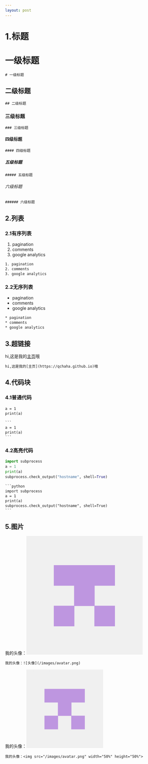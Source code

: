```yaml
---
layout: post
--- 
```


# 1.标题

# 一级标题
```
# 一级标题
```
## 二级标题
```
## 二级标题
```
### 三级标题
```
### 三级标题
```
#### 四级标题
```
#### 四级标题
```
##### 五级标题
```
##### 五级标题
```
###### 六级标题
```
###### 六级标题
```


## 2.列表

### 2.1有序列表
1. pagination
2. comments
3. google analytics

```
1. pagination
2. comments
3. google analytics
```

### 2.2无序列表
* pagination
* comments
* google analytics

```
* pagination
* comments
* google analytics
```


## 3.超链接

hi,这是我的[主页](https://qchaha.github.io)哦
```
hi,这是我的[主页](https://qchaha.github.io)哦
```


## 4.代码块

### 4.1普通代码
```
a = 1
print(a)
```

````
```
a = 1
print(a)
```
````

### 4.2高亮代码
```python
import subprocess
a = 1
print(a)
subprocess.check_output("hostname", shell=True)
```

````
```python
import subprocess
a = 1
print(a)
subprocess.check_output("hostname", shell=True)
```
````




## 5.图片
我的头像：![头像](/images/avatar.png)

```
我的头像：![头像](/images/avatar.png)
```

我的头像：<img src="/images/avatar.png" width="50%" height="50%">

```
我的头像：<img src="/images/avatar.png" width="50%" height="50%">
```